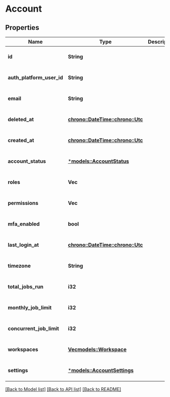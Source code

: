 # Account

## Properties
Name | Type | Description | Notes
------------ | ------------- | ------------- | -------------
**id** | **String** |  | [optional] [default to None]
**auth_platform_user_id** | **String** |  | [optional] [default to None]
**email** | **String** |  | [optional] [default to None]
**deleted_at** | [**chrono::DateTime::<chrono::Utc>**](DateTime.md) |  | [optional] [default to None]
**created_at** | [**chrono::DateTime::<chrono::Utc>**](DateTime.md) |  | [optional] [default to None]
**account_status** | [***models::AccountStatus**](AccountStatus.md) |  | [optional] [default to None]
**roles** | **Vec<String>** |  | [optional] [default to None]
**permissions** | **Vec<String>** |  | [optional] [default to None]
**mfa_enabled** | **bool** |  | [optional] [default to None]
**last_login_at** | [**chrono::DateTime::<chrono::Utc>**](DateTime.md) |  | [optional] [default to None]
**timezone** | **String** |  | [optional] [default to None]
**total_jobs_run** | **i32** |  | [optional] [default to None]
**monthly_job_limit** | **i32** |  | [optional] [default to None]
**concurrent_job_limit** | **i32** |  | [optional] [default to None]
**workspaces** | [**Vec<models::Workspace>**](Workspace.md) |  | [optional] [default to None]
**settings** | [***models::AccountSettings**](AccountSettings.md) |  | [optional] [default to None]

[[Back to Model list]](../README.md#documentation-for-models) [[Back to API list]](../README.md#documentation-for-api-endpoints) [[Back to README]](../README.md)


